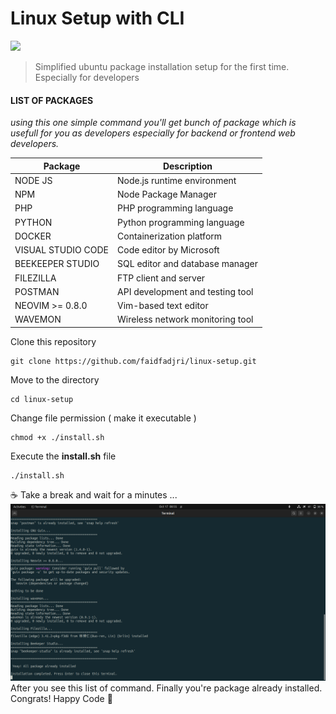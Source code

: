 # Linux Setup with CLI

![](https://www.debugpoint.com/wp-content/uploads/2023/03/Ubuntu-23.04-Lunar-Lobster-Desktop.jpg)

> Simplified ubuntu package installation setup for the first time. Especially for developers

#### **LIST OF PACKAGES**

_using this one simple command you'll get bunch of package which is usefull for you as developers especially for backend or frontend web developers._

| Package            | Description                      |
| ------------------ | -------------------------------- |
| NODE JS            | Node.js runtime environment      |
| NPM                | Node Package Manager             |
| PHP                | PHP programming language         |
| PYTHON             | Python programming language      |
| DOCKER             | Containerization platform        |
| VISUAL STUDIO CODE | Code editor by Microsoft         |
| BEEKEEPER STUDIO   | SQL editor and database manager  |
| FILEZILLA          | FTP client and server            |
| POSTMAN            | API development and testing tool |
| NEOVIM >= 0.8.0    | Vim-based text editor            |
| WAVEMON            | Wireless network monitoring tool |

Clone this repository

```
git clone https://github.com/faidfadjri/linux-setup.git
```

Move to the directory

```
cd linux-setup
```

Change file permission ( make it executable )

```
chmod +x ./install.sh
```

Execute the **install.sh** file

```
./install.sh
```

☕ Take a break and wait for a minutes ...
<br>
![](assets/images/setup.png)
<br>
After you see this list of command. Finally you're package already installed.
Congrats! Happy Code 🥳
